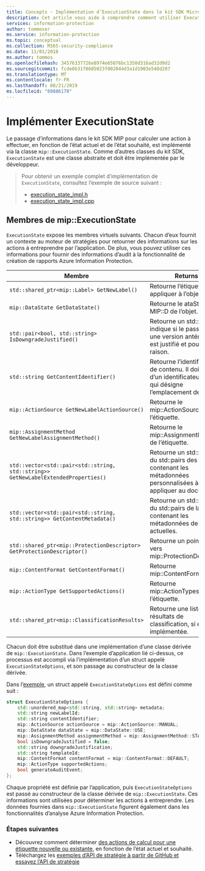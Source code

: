 ```yaml
---
title: Concepts - Implémentation d’ExecutionState dans le kit SDK Microsoft Information Protection
description: Cet article vous aide à comprendre comment utiliser ExecutionState dans le kit SDK Microsoft Information Protection afin d’effectuer des calculs et de fournir des détails pour la journalisation d’audit.
services: information-protection
author: tommoser
ms.service: information-protection
ms.topic: conceptual
ms.collection: M365-security-compliance
ms.date: 11/01/2018
ms.author: tommos
ms.openlocfilehash: 34576337726e8974e65076bc1358d316ad32d9d2
ms.sourcegitcommit: fcde8b31f8685023f002044d3a1d1903e548d207
ms.translationtype: MT
ms.contentlocale: fr-FR
ms.lasthandoff: 08/21/2019
ms.locfileid: "69886170"
---
```

# <a name="implement-executionstate"></a>Implémenter ExecutionState

Le passage d’informations dans le kit SDK MIP pour calculer une action à effectuer, en fonction de l’état actuel et de l’état souhaité, est implémenté via la classe `mip::ExecutionState`. Comme d’autres classes du kit SDK, `ExecutionState` est une classe abstraite et doit être implémentée par le développeur.

> Pour obtenir un exemple complet d’implémentation de `ExecutionState`, consultez l’exemple de source suivant :
>
> * [execution_state_impl.h](https://github.com/Azure-Samples/mipsdk-policyapi-cpp-sample-basic/blob/master/mipsdk-policyapi-cpp-sample-basic/execution_state_impl.h)
> * [execution_state_impl.cpp](https://github.com/Azure-Samples/mipsdk-policyapi-cpp-sample-basic/blob/master/mipsdk-policyapi-cpp-sample-basic/execution_state_impl.cpp)

## <a name="mipexecutionstate-members"></a>Membres de mip::ExecutionState

`ExecutionState` expose les membres virtuels suivants. Chacun d’eux fournit un contexte au moteur de stratégies pour retourner des informations sur les actions à entreprendre par l’application. De plus, vous pouvez utiliser ces informations pour fournir des informations d’audit à la fonctionnalité de création de rapports Azure Information Protection.

| Membre                                                                             | Returns                                                                                                              |
| ---------------------------------------------------------------------------------- | -------------------------------------------------------------------------------------------------------------------- |
| `std::shared_ptr<mip::Label> GetNewLabel()`                                        | Retourne l’étiquette à appliquer à l’objet.                                                                       |
| `mip::DataState GetDataState()`                                                    | Retourne le ataState MIP::D de l’objet.                                                                            |
| `std::pair<bool, std::string> IsDowngradeJustified()`                              | Retourne un std::pair qui indique si le passage à une version antérieure est justifié et pour quelle raison.                                 |
| `std::string GetContentIdentifier()`                                               | Retourne l’identificateur de contenu. Il doit s’agir d’un identificateur lisible, qui désigne l’emplacement de l’objet.        |
| `mip::ActionSource GetNewLabelActionSource()`                                      | Retourne le mip::ActionSource de l’étiquette.                                                                          |
| `mip::AssignmentMethod GetNewLabelAssignmentMethod()`                              | Retourne le mip::AssignmentMethod de l’étiquette.                                                                       |
| `std::vector<std::pair<std::string, std::string>> GetNewLabelExtendedProperties()` | Retourne un std::vector du std::pairs des chaînes contenant les métadonnées personnalisées à appliquer au document. |
| `std::vector<std::pair<std::string, std::string>> GetContentMetadata()`            | Retourne un std::vector du std::pairs de la chaîne contenant les métadonnées de contenu actuelles.                               |
| `std::shared_ptr<mip::ProtectionDescriptor> GetProtectionDescriptor()`             | Retourne un pointeur vers mip::ProtectionDescriptor                                                                     |
| `mip::ContentFormat GetContentFormat()`                                            | Retourne mip::ContentFormat                                                                                           |
| `mip::ActionType GetSupportedActions()`                                            | Retourne mip::ActionTypes pour l’étiquette.                                                                              |
| `std::shared_ptr<mip::ClassificationResults>`                                      | Retourne une liste de résultats de classification, si elle est implémentée.                                                            |

Chacun doit être substitué dans une implémentation d’une classe dérivée de `mip::ExecutionState`. Dans l’exemple d’application lié ci-dessus, ce processus est accompli via l’implémentation d’un struct appelé `ExecutionStateOptions`, et son passage au constructeur de la classe dérivée.

Dans l’[exemple](https://github.com/Azure-Samples/mipsdk-policyapi-cpp-sample-basic/blob/master/mipsdk-policyapi-cpp-sample-basic/execution_state_impl.h), un struct appelé `ExecutionStateOptions` est défini comme suit :

```cpp
struct ExecutionStateOptions {
    std::unordered_map<std::string, std::string> metadata;
    std::string newLabelId;
    std::string contentIdentifier;
    mip::ActionSource actionSource = mip::ActionSource::MANUAL;
    mip::DataState dataState = mip::DataState::USE;
    mip::AssignmentMethod assignmentMethod = mip::AssignmentMethod::STANDARD;
    bool isDowngradeJustified = false;
    std::string downgradeJustification;
    std::string templateId;
    mip::ContentFormat contentFormat = mip::ContentFormat::DEFAULT;
    mip::ActionType supportedActions;
    bool generateAuditEvent;
};
```

Chaque propriété est définie par l’application, puis `ExecutionStateOptions` est passé au constructeur de la classe dérivée de `mip::ExecutionState`. Ces informations sont utilisées pour déterminer les actions à entreprendre. Les données fournies dans `mip::ExecutionState` figurent également dans les fonctionnalités d’analyse Azure Information Protection.

### <a name="next-steps"></a>Étapes suivantes

- Découvrez comment déterminer [des actions de calcul pour une étiquette nouvelle ou existante](concept-handler-policy-computeactions-cpp.md), en fonction de l’état actuel et souhaité.
- Téléchargez les [exemples d’API de stratégie à partir de GitHub et essayez l’API de stratégie](https://azure.microsoft.com/resources/samples/?sort=0&term=mipsdk+policyapi)
